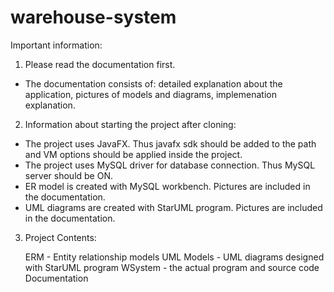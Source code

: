 # warehouse-system
Important information:

1. Please read the documentation first.
- The documentation consists of: detailed explanation about the application, pictures of models and diagrams, implemenation explanation.

2. Information about starting the project after cloning:

- The project uses JavaFX. Thus javafx sdk should be added to the path and VM options should be applied inside the project.
- The project uses MySQL driver for database connection. Thus MySQL server should be ON.
- ER model is created with MySQL workbench. Pictures are included in the documentation.
- UML diagrams are created with StarUML program. Pictures are included in the documentation.

3. Project Contents:

    ERM - Entity relationship models
    UML Models - UML diagrams designed with StarUML program
    WSystem - the actual program and source code
    Documentation



